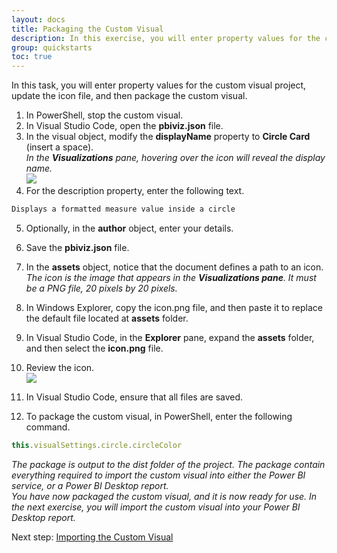 ```yaml
---
layout: docs
title: Packaging the Custom Visual
description: In this exercise, you will enter property values for the custom visual project, update the icon file, and then package the custom visual.
group: quickstarts
toc: true
---
```


In this task, you will enter property values for the custom visual project, update the icon file, and then package the custom visual.

1. In PowerShell, stop the custom visual.
2. In Visual Studio Code, open the **pbiviz.json** file.
3. In the visual object, modify the **displayName** property to **Circle Card** (insert a space).  
*In the **Visualizations** pane, hovering over the icon will reveal the display name.*  
![](../images/display-name-circle-card.png)  
4. For the description property, enter the following text.
```typescript
Displays a formatted measure value inside a circle
```  
5. Optionally, in the **author** object, enter your details.
6. Save the **pbiviz.json** file.
7. In the **assets** object, notice that the document defines a path to an icon.
*The icon is the image that appears in the **Visualizations pane**. It must be a PNG file, 20 pixels by 20 pixels.*
8. In Windows Explorer, copy the icon.png file, and then paste it to replace the default file located at **assets** folder.
9. In Visual Studio Code, in the **Explorer** pane, expand the **assets** folder, and then select the **icon.png** file.
10. Review the icon.  
![](../images/visual-icon.png)  

11. In Visual Studio Code, ensure that all files are saved.
12. To package the custom visual, in PowerShell, enter the following command.
```typescript
this.visualSettings.circle.circleColor
```  
*The package is output to the dist folder of the project. The package contain everything required to import the custom visual into either the Power BI service, or a Power BI Desktop report.    
You have now packaged the custom visual, and it is now ready for use. In the next exercise, you will import the custom visual into your Power BI Desktop report.*

Next step: [Importing the Custom Visual](../importing-the-custom-visual/)
